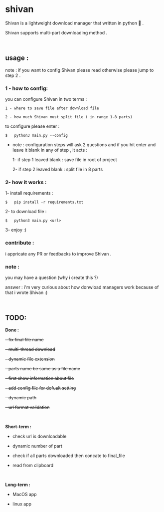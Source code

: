 # shivan
Shivan is a lightweight download manager that written in python 🐍 . 

Shivan supports multi-part downloading method .
  
<p>&nbsp;</p>

## usage :

note : if you want to config Shivan please read otherwise please jump to step 2 .

### 1 - how to config:

you can configure Shivan in two terms :

    1 - where to save file after download file

    2 - how much Shivan must split file ( in range 1-8 parts)

to configure please enter :
```
$   python3 main.py --config
```
* note : configuration steps will ask 2 questions and if you hit enter and leave it blank in any of step , it acts :

    1- if step 1 leaved blank : save file in root of project

    2- if step 2 leaved blank : split file in 8 parts


### 2- how it works :

1- install requirements :

```
$   pip install -r requirements.txt
```

2- to download file :

```
$   python3 main.py <url>
```

3- enjoy :)


### contribute :
i appricate any PR or feedbacks to improve Shivan .

### note :
you may have a question (why i create this ?)

answer : i'm very curious about how donwload managers work because of that i wrote Shivan :)
<p>&nbsp;</p>

## TODO:
**Done :**

~~- fix final file name~~

~~- multi-thread download~~

~~- dynamic file extension~~

~~- parts name be same as a file name~~

~~- first show information about file~~

~~- add config file for defualt setting~~

~~- dynamic path~~

~~- url format validation~~

<p>&nbsp;</p>

  
**Short-term :**

- check url is downloadable

- dynamic number of part

- check if all parts downloaded then concate to final_file

- read from clipboard

<p>&nbsp;</p>

**Long-term :**

- MacOS app

- linux app
